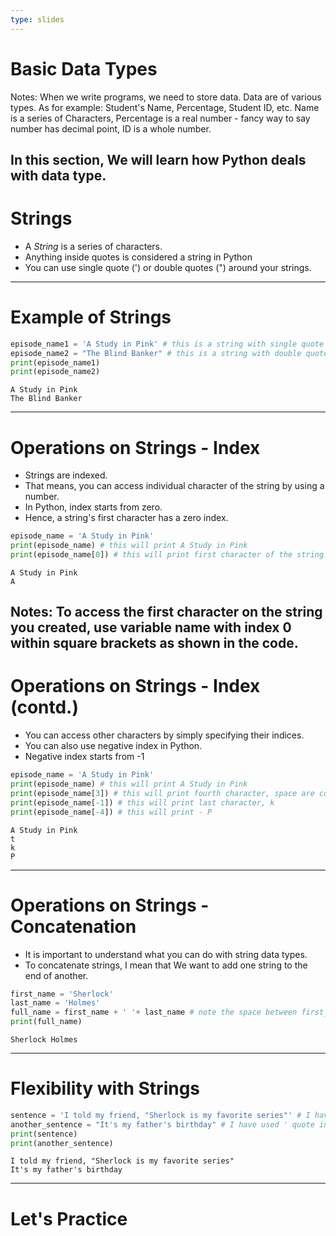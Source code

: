 ```yaml
---
type: slides
---
```

# Basic Data Types

Notes: When we write programs, we need to store data. Data are of various types. As for example: Student's Name, Percentage, Student ID, etc. Name is a series of Characters, Percentage is a real number - fancy way to say number has decimal point, ID is a whole number.

In this section, We will learn how Python deals with data type.
---
# Strings

- A _String_ is a series of characters.
- Anything inside quotes is considered a string in Python
- You can use single quote (') or double quotes (") around your strings.
---
# Example of Strings

```python
episode_name1 = 'A Study in Pink' # this is a string with single quote
episode_name2 = "The Blind Banker" # this is a string with double quotes
print(episode_name1)
print(episode_name2)
```

```out
A Study in Pink
The Blind Banker
```
---
# Operations on Strings - Index

- Strings are indexed.
- That means, you can access individual character of the string by using a number.
- In Python, index starts from zero.
- Hence, a string's first character has a zero index.

```python
episode_name = 'A Study in Pink'
print(episode_name) # this will print A Study in Pink
print(episode_name[0]) # this will print first character of the string i.e. A
```

```out
A Study in Pink
A
```
Notes: To access the first character on the string you created, use variable name with index 0 within square brackets as shown in the code.
---
# Operations on Strings - Index (contd.)

- You can access other characters by simply specifying their indices.
- You can also use negative index in Python.
- Negative index starts from -1

```python
episode_name = 'A Study in Pink'
print(episode_name) # this will print A Study in Pink
print(episode_name[3]) # this will print fourth character, space are counted.
print(episode_name[-1]) # this will print last character, k
print(episode_name[-4]) # this will print - P
```

```out
A Study in Pink
t
k
P
```
---
# Operations on Strings - Concatenation

- It is important to understand what you can do with string data types.
- To concatenate strings, I mean that We want to add one string to the end of another.

```python
first_name = 'Sherlock'
last_name = 'Holmes'
full_name = first_name + ' '+ last_name # note the space between first_name and last_name
print(full_name)
```
```out
Sherlock Holmes
```
---
# Flexibility with Strings

```python
sentence = 'I told my friend, "Sherlock is my favorite series"' # I have used " qoutes in ' quote
another_sentence = "It's my father's birthday" # I have used ' quote in " quotes
print(sentence)
print(another_sentence)
```
```out
I told my friend, "Sherlock is my favorite series"
It's my father's birthday
```
---
# Let's Practice
